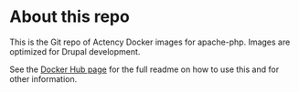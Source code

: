 # About this repo

This is the Git repo of Actency Docker images for apache-php.
Images are optimized for Drupal development.

See the [Docker Hub page](https://hub.docker.com/r/actency/docker-apache-php/) for the full readme on how to use this and for other information.
